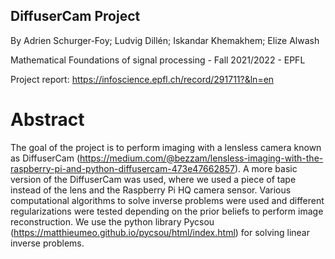 ## DiffuserCam Project
By Adrien Schurger-Foy; Ludvig Dillén; Iskandar Khemakhem; Elize Alwash

Mathematical Foundations of signal processing - Fall 2021/2022 - EPFL 

Project report: https://infoscience.epfl.ch/record/291711?&ln=en

# Abstract 
The goal of the project is to perform imaging with a lensless camera known as DiffuserCam (https://medium.com/@bezzam/lensless-imaging-with-the-raspberry-pi-and-python-diffusercam-473e47662857). A more basic version of the DiffuserCam was used, where we used a piece of tape instead of
the lens and the Raspberry Pi HQ camera sensor. Various computational algorithms to solve inverse problems were used and different regularizations were tested depending on the prior beliefs to perform image reconstruction. We use the python library Pycsou (https://matthieumeo.github.io/pycsou/html/index.html) for solving linear inverse problems.



